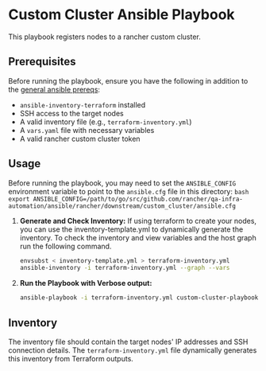 # Custom Cluster Ansible Playbook

This playbook registers nodes to a rancher custom cluster.

## Prerequisites

Before running the playbook, ensure you have the following in addition to the [general ansible prereqs](../../../README.md):

* `ansible-inventory-terraform` installed
* SSH access to the target nodes
* A valid inventory file (e.g., `terraform-inventory.yml`)
* A `vars.yaml` file with necessary variables
* A valid rancher custom cluster token

## Usage

Before running the playbook, you may need to set the `ANSIBLE_CONFIG` environment variable to point to the `ansible.cfg` file in this directory:
    ```bash
    export ANSIBLE_CONFIG=/path/to/go/src/github.com/rancher/qa-infra-automation/ansible/rancher/downstream/custom_cluster/ansible.cfg
    ```
1.  **Generate and Check Inventory:**
    If using terraform to create your nodes, you can use the inventory-template.yml to dynamically generate the inventory.
    To check the inventory and view variables and the host graph run the following command.
    ```bash
    envsubst < inventory-template.yml > terraform-inventory.yml
    ansible-inventory -i terraform-inventory.yml --graph --vars
    ```

2.  **Run the Playbook with Verbose output:**

    ```bash
    ansible-playbook -i terraform-inventory.yml custom-cluster-playbook.yml
    ```

## Inventory

The inventory file should contain the target nodes' IP addresses and SSH connection details. The `terraform-inventory.yml` file dynamically generates this inventory from Terraform outputs.
